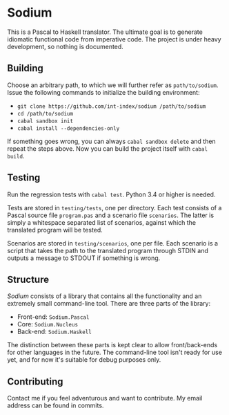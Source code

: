 # Sodium

This is a Pascal to Haskell translator. The ultimate goal is to generate
idiomatic functional code from imperative code. The project is under heavy
development, so nothing is documented.


## Building

Choose an arbitrary path, to which we will further refer as `path/to/sodium`.
Issue the following commands to initialize the building environment:

* `git clone https://github.com/int-index/sodium /path/to/sodium`
* `cd /path/to/sodium`
* `cabal sandbox init`
* `cabal install --dependencies-only`

If something goes wrong, you can always `cabal sandbox delete` and then repeat
the steps above. Now you can build the project itself with `cabal build`.


## Testing

Run the regression tests with `cabal test`. Python 3.4 or higher is needed.

Tests are stored in `testing/tests`, one per directory. Each test consists of a
Pascal source file `program.pas` and a scenario file `scenarios`.  The latter is
simply a whitespace separated list of scenarios, against which the translated
program will be tested.

Scenarios are stored in `testing/scenarios`, one per file. Each scenario is a
script that takes the path to the translated program through STDIN and outputs a
message to STDOUT if something is wrong.


## Structure

*Sodium* consists of a library that contains all the functionality and an
extremely small command-line tool. There are three parts of the library:

* Front-end: `Sodium.Pascal`
* Core: `Sodium.Nucleus`
* Back-end: `Sodium.Haskell`

The distinction between these parts is kept clear to allow front/back-ends for
other languages in the future. The command-line tool isn't ready for use yet,
and for now it's suitable for debug purposes only.


## Contributing

Contact me if you feel adventurous and want to contribute. My email address can
be found in commits.
